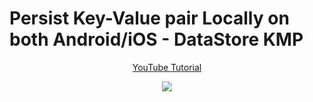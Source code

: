 # Persist Key-Value pair Locally on both Android/iOS - DataStore KMP
<p align="center">
  <a href="https://youtu.be/Xm6f_QF6gKk" align="center">YouTube Tutorial</a>
</p>
<p align="center">
  <img src="https://i.postimg.cc/sf68ntHb/Data-Store-KMP.jpg" href="https://youtu.be/Xm6f_QF6gKk">
</p>
